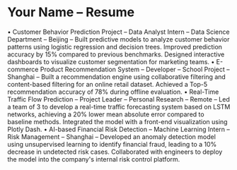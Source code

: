 # Your Name – Resume

• Customer Behavior Prediction Project – Data Analyst Intern – Data Science Department – Beijing – Built predictive models to analyze customer behavior patterns using logistic regression and decision trees. Improved prediction accuracy by 15% compared to previous benchmarks. Designed interactive dashboards to visualize customer segmentation for marketing teams.
• E-commerce Product Recommendation System – Developer – School Project – Shanghai – Built a recommendation engine using collaborative filtering and content-based filtering for an online retail dataset. Achieved a Top-5 recommendation accuracy of 78% during offline evaluation.
• Real-Time Traffic Flow Prediction – Project Leader – Personal Research – Remote – Led a team of 3 to develop a real-time traffic forecasting system based on LSTM networks, achieving a 20% lower mean absolute error compared to baseline methods. Integrated the model with a front-end visualization using Plotly Dash.
• AI-based Financial Risk Detection – Machine Learning Intern – Risk Management – Shanghai – Developed an anomaly detection model using unsupervised learning to identify financial fraud, leading to a 10% decrease in undetected risk cases. Collaborated with engineers to deploy the model into the company's internal risk control platform.